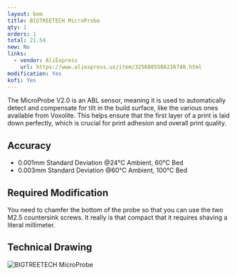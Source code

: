 ```yaml
---
layout: bom
title: BIGTREETECH MicroProbe
qty: 1
orders: 1
total: 21.54
new: No
links:
  - vendor: AliExpress
    url: https://www.aliexpress.us/item/3256805566216748.html
modification: Yes
kofi: Yes
---
```


The MicroProbe V2.0 is an ABL sensor, meaning it is used to automatically detect and compensate for tilt in the build
surface, like the various ones available from Voxolite. This helps ensure that the first layer of a print is laid down
perfectly, which is crucial for print adhesion and overall print quality.

## Accuracy

- 0.001mm Standard Deviation @24℃ Ambient, 60℃ Bed
- 0.003mm Standard Deviation @60℃ Ambient, 100℃ Bed

## Required Modification

You need to chamfer the bottom of the probe so that you can use the two M2.5 countersink screws. It really is that
compact that it requires shaving a literal millimeter.

## Technical Drawing

![BIGTREETECH MicroProbe](https://cdn.shopify.com/s/files/1/1619/4791/files/1_7524321e-f03e-4d21-b846-04d5ef018ddc.jpg?v=1694521676)